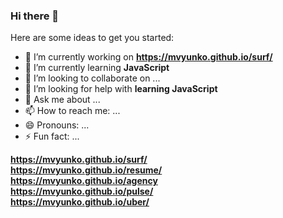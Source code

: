 ### Hi there 👋

<!-- **mvyunko/mvyunko** is a ✨ _special_ ✨ repository because its `README.md` (this file) appears on your GitHub profile. -->

Here are some ideas to get you started:

-  🔭 I’m currently working on <b><a href="https://mvyunko.github.io/surf/">https://mvyunko.github.io/surf/</a></b><br>
-  🌱 I’m currently learning **JavaScript**
-  👯 I’m looking to collaborate on ...
-  🤔 I’m looking for help with **learning JavaScript**
-  💬 Ask me about ...
-  📫 How to reach me: ...
-  😄 Pronouns: ...
-  ⚡ Fun fact: ...

<b><a href="https://mvyunko.github.io/surf">https://mvyunko.github.io/surf/</a></b><br>
<b><a href="https://mvyunko.github.io/resume">https://mvyunko.github.io/resume/</a></b><br>
<b><a href="https://mvyunko.github.io/agency">https://mvyunko.github.io/agency</a></b><br>
<b><a href="https://mvyunko.github.io/pulse">https://mvyunko.github.io/pulse/</a></b><br>
<b><a href="https://mvyunko.github.io/uber">https://mvyunko.github.io/uber/</a></b><br>
